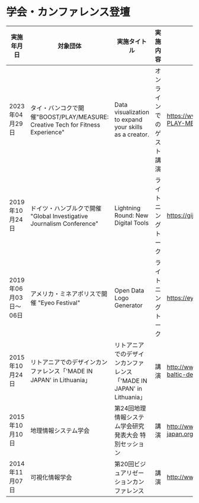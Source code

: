 # 学会・カンファレンス登壇


実施年月日 | 対象団体 | 実施タイトル | 実施内容 | 関連URL
-------- | --------- | --------- | --------- | ---------
2023年04月29日 |  タイ・バンコクで開催"BOOST/PLAY/MEASURE: Creative Tech for Fitness Experience" | Data visualization to expand your skills as a creator. | オンラインでのゲスト講演 | https://www.cea.or.th/en/single-project/BOOST-PLAY-MEASURE
2019年10月24日 | ドイツ・ハンブルクで開催 "Global Investigative Journalism Conference" | Lightning Round: New Digital Tools | ライトニングトーク | https://gijc2019.org/
2019年06月03日〜06日 | アメリカ・ミネアポリスで開催 "Eyeo Festival" | Open Data Logo Generator | ライトニングトーク | https://eyeofestival.com/
2015年10月24日 | リトアニアでのデザインカンファレンス「'MADE IN JAPAN' in Lithuania」 | リトアニアでのデザインカンファレンス「'MADE IN JAPAN' in Lithuania」 | 講演 | http://www.balticasia.lt/en/naujienos/japonija/japan-baltic-design-week-made-in-japan-is-coming/
2015年10月10日 | 地理情報システム学会 | 第24回地理情報システム学会研究発表大会 特別セッション | 講演 | http://www.gisa-japan.org/conferences/conference24.html
2014年11月07日 | 可視化情報学会 | 第20回ビジュアリゼーションカンファレンス | 講演 | http://www.cybernet.co.jp/avs/seminar_event/conf/20/
